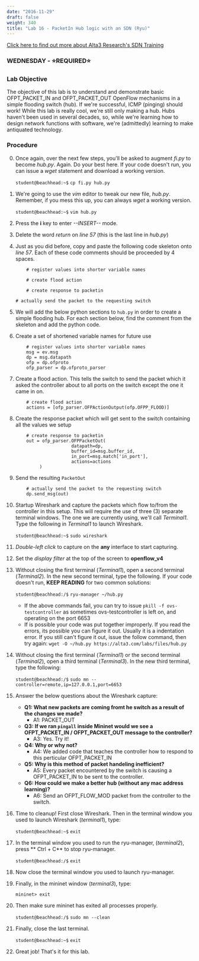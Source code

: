 ```yaml
---
date: "2016-11-29"
draft: false
weight: 340
title: "Lab 16 - PacketIn Hub logic with an SDN (Ryu)"
---
```

[Click here to find out more about Alta3 Research's SDN Training](https://alta3.com/courses/sdn)

### WEDNESDAY - &#x2B50;REQUIRED&#x2B50;

### Lab Objective
The objective of this lab is to understand and demonstrate basic OFPT_PACKET_IN and OFPT_PACKET_OUT OpenFlow mechanisms in a simple flooding switch (hub). If we're successful, ICMP (pinging) should work! While this lab is really cool, we're still only making a hub. Hubs haven't been used in several decades, so, while we're learning how to design network functions with software, we're (admittedly) learning to make antiquated technology.

### Procedure

0. Once again, over the next few steps, you'll be asked to augment *fi.py* to become *hub.py*. Again. Do your best here. If your code doesn't run, you can issue a *wget* statement and download a working version. 

    `student@beachhead:~$` `cp fi.py hub.py`

0. We're going to use the *vim* editor to tweak our new file, *hub.py*. Remember, if you mess this up, you can always *wget* a working version. 

    `student@beachhead:~$` `vim hub.py`

0. Press the **i** key to enter *--INSERT--* mode.

0. Delete the word *return* on *line 57* (this is the last line in *hub.py*)

0. Just as you did before, copy and paste the following code skeleton onto *line 57*. Each of these code comments should be proceeded by 4 spaces.

    ```
        # register values into shorter variable names

        # create flood action

        # create response to packetin
	
	# actually send the packet to the requesting switch
    ```

0. We will add the below python sections to `hub.py` in order to create a simple flooding hub.  For each section below, find the comment from the skeleton and add the python code.

0. Create a set of shortened variable names for future use

    ```
        # register values into shorter variable names
        msg = ev.msg
        dp = msg.datapath
        ofp = dp.ofproto
        ofp_parser = dp.ofproto_parser
    ```

0. Create a flood action.  This tells the switch to send the packet which it asked the controller about to all ports on the switch except the one it came in on.

    ```
        # create flood action
        actions = [ofp_parser.OFPActionOutput(ofp.OFPP_FLOOD)]
    ```

0. Create the response packet which will get sent to the switch containing all the values we setup

    ```
        # create response to packetin
        out = ofp_parser.OFPPacketOut(
                         datapath=dp,
                         buffer_id=msg.buffer_id,
                         in_port=msg.match['in_port'],
                         actions=actions
			 )
    ```

0. Send the resulting `PacketOut` 

    ```
        # actually send the packet to the requesting switch
        dp.send_msg(out)
    ```

0. Startup Wireshark and capture the packets which flow to/from the controller in this setup. This will require the use of three (3) separate terminal windows. The one we are currently using, we'll call *Terminal1*. Type the following in *Terminal1* to launch Wireshark.

    `student@beachhead:~$` `sudo wireshark`
    
0. *Double-left click* to capture on the **any** interface to start capturing.

0. Set the *display filter* at the top of the screen to **openflow_v4**

0. Without closing the first terminal (*Terminal1*), open a second terminal (*Terminal2*). In the new second terminal, type the following. If your code doesn't run, **KEEP READING** for two common solutions:

    `student@beachhead:/$` `ryu-manager ~/hub.py`
    
    - If the above commands fail, you can try to issue `pkill -f ovs-testcontroller` as sometimes ovs-testcontroller is left on, and operating on the port 6653
    - If is possible your code was put together improperly. If you read the errors, its possible you can figure it out. Usually it is a indentation error. If you still can't figure it out, issue the follow command, then try again: `wget -O ~/hub.py https://alta3.com/labs/files/hub.py`
    
0. Without closing the first terminal (*Terminal1*) or the second terminal (*Terminal2*), open a third terminal (*Terminal3*). In the new third terminal, type the following:

    `student@beachhead:/$` `sudo mn --controller=remote,ip=127.0.0.1,port=6653`

0. Answer the below questions about the Wireshark capture:

    - **Q1: What new packets are coming fromt he switch as a result of the changes we made?**
      - A1: PACKET_OUT
    - **Q3: If we ran `pingall` inside Mininet would we see a OFPT_PACKET_IN / OFPT_PACKET_OUT message to the controller?**
      - A3: Yes. Try it!
    - **Q4: Why or why not?**
      - A4: We added code that teaches the controller how to respond to this perticular OFPT_PACKET_IN
    - **Q5: Why is this method of packet handeling inefficient?**
      - A5: Every packet encountered by the switch is causing a OFPT_PACKET_IN to be sent to the controller. 
    - **Q6: How could we make a better hub (without any mac address learning)?**
      - A6: Send an OFPT_FLOW_MOD packet from the controller to the switch. 

0. Time to cleanup! First close Wireshark. Then in the terminal window you used to launch Wireshark (*terminal1*), type:

    `student@beachhead:~$` `exit`

0. In the terminal window you used to run the ryu-manager, (*terminal2*), press ** Ctrl + C** to stop ryu-manager.

    `student@beachhead:/$` `exit`

0. Now close the terminal window you used to launch ryu-manager.

0. Finally, in the mininet window (*terminal3*), type:

    `mininet> exit`
  
0. Then make sure mininet has exited all processes properly.

    `student@beachhead:/$` `sudo mn --clean`

0. Finally, close the last terminal.

    `student@beachhead:~$` `exit`
  
0. Great job! That's it for this lab.
